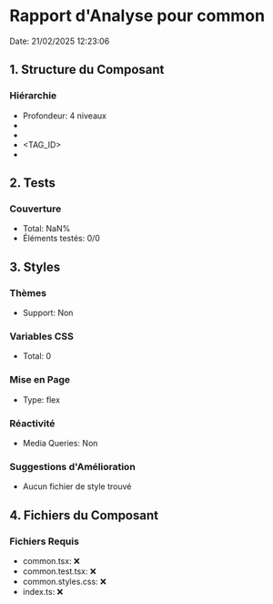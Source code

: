 # Rapport d'Analyse pour common

Date: 21/02/2025 12:23:06

## 1. Structure du Composant

### Hiérarchie

- Profondeur: 4 niveaux
- <string>
- <NS>
- <TAG_ID>
- <string>

## 2. Tests

### Couverture

- Total: NaN%
- Éléments testés: 0/0

## 3. Styles

### Thèmes

- Support: Non

### Variables CSS

- Total: 0

### Mise en Page

- Type: flex

### Réactivité

- Media Queries: Non

### Suggestions d'Amélioration

- Aucun fichier de style trouvé

## 4. Fichiers du Composant

### Fichiers Requis

- common.tsx: ❌
- common.test.tsx: ❌
- common.styles.css: ❌
- index.ts: ❌
